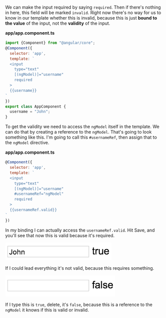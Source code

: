 We can make the input required by saying `required`. Then if there's nothing in here, this field will be marked `invalid`. Right now there's no way for us to know in our template whether this is invalid, because this is just **bound to the value** of the input, not the **validity** of the input.

**app/app.component.ts**
``` javascript
import {Component} from "@angular/core";
@Component({
  selector: 'app',
  template: `
  <input  
    type="text"
    [(ngModel)]="username"
    required
  >
  {{username}}
`
})
export class AppComponent {
  username = "John";
}
```
To get the validity we need to access the `ngModel` itself in the template. We can do that by creating a reference to the `ngModel`. That's going to look something like this. I'm going to call this `#usernameRef`, then assign that to the `ngModel` directive.

**app/app.component.ts**
``` javascript
@Component({
  selector: 'app',
  template: `
  <input 
    type="text"
    [(ngModel)]="username"
    #usernameRef="ngModel"
    required 
  >
  {{usernameRef.valid}}
`
})
```
In my binding I can actually access the `usernameRef.valid`. Hit Save, and you'll see that now this is valid because it's required. 

![Valid](../images/angular-2-check-ngmodel-validation-in-angular-2-valid.png)

If I could lead everything it's not valid, because this requires something.

![Invalid](../images/angular-2-check-ngmodel-validation-in-angular-2-invalid.png)

If I type this is `true`, delete, it's `false`, because this is a reference to the `ngModel` it knows if this is valid or invalid.